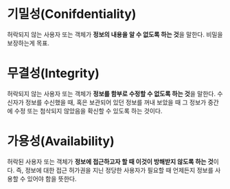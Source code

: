 # 기밀성(Conifdentiality)

허락되지 않는 사용자 또는 객체가 **정보의 내용을 알 수 없도록 하는 것**을 말한다. 비밀을 보장하는게 목표.

# 무결성(Integrity)

허락되지 않는 사용자 또는 객체가 **정보를 함부로 수정할 수 없도록 하는 것**을 말한다. 수신자가 정보를 수신했을 때, 혹은 보관되어 있던 정보를 꺼내 보았을 때 그 정보가 중간에 수정 또는 첨삭되지 않았음을 확신할 수 있도록 하는 것이다.

# 가용성(Availability)

허락된 사용자 또는 객체가 **정보에 접근하고자 할 때 이것이 방해받지 않도록 하는 것**이다. 즉, 정보에 대한 접근 허가권을 지닌 정당한 사용자가 필요할 때 언제든지 정보를 사용할 수 있어야 함을 뜻한다.
